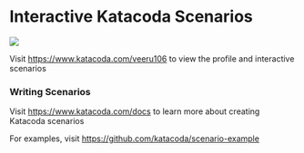 # Interactive Katacoda Scenarios

[![](http://shields.katacoda.com/katacoda/veeru106/count.svg)](https://www.katacoda.com/veeru106 "Get your profile on Katacoda.com")

Visit https://www.katacoda.com/veeru106 to view the profile and interactive scenarios

### Writing Scenarios
Visit https://www.katacoda.com/docs to learn more about creating Katacoda scenarios

For examples, visit https://github.com/katacoda/scenario-example
